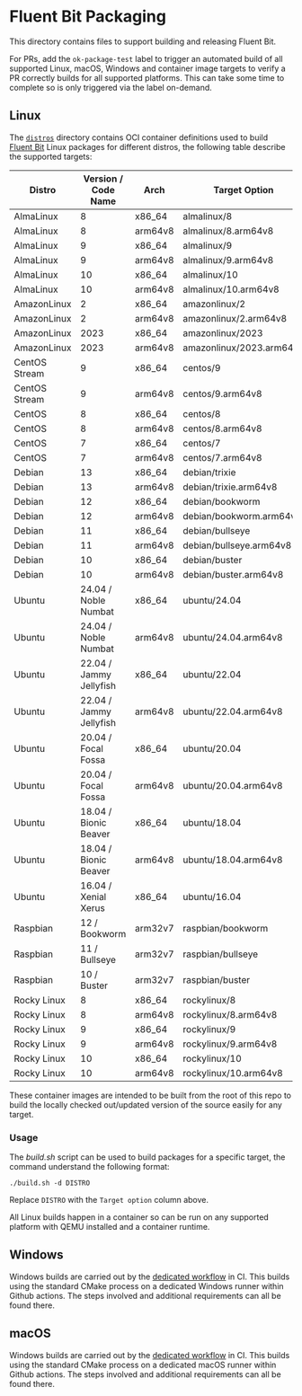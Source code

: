 # Fluent Bit Packaging

This directory contains files to support building and releasing Fluent Bit.

For PRs, add the `ok-package-test` label to trigger an automated build of all supported Linux, macOS, Windows and container image targets to verify a PR correctly builds for all supported platforms.
This can take some time to complete so is only triggered via the label on-demand.

## Linux

The [`distros`](./distros/) directory contains OCI container definitions used to build [Fluent Bit](http://fluentbit.io) Linux packages for different distros, the following table describe the supported targets:

| Distro        |   Version / Code Name     | Arch    | Target Option            |
|---------------|---------------------------|---------|--------------------------|
| AlmaLinux     |   8                       | x86_64  | almalinux/8              |
| AlmaLinux     |   8                       | arm64v8 | almalinux/8.arm64v8      |
| AlmaLinux     |   9                       | x86_64  | almalinux/9              |
| AlmaLinux     |   9                       | arm64v8 | almalinux/9.arm64v8      |
| AlmaLinux     |   10                      | x86_64  | almalinux/10             |
| AlmaLinux     |   10                      | arm64v8 | almalinux/10.arm64v8     |
| AmazonLinux   |   2                       | x86_64  | amazonlinux/2            |
| AmazonLinux   |   2                       | arm64v8 | amazonlinux/2.arm64v8    |
| AmazonLinux   |   2023                    | x86_64  | amazonlinux/2023         |
| AmazonLinux   |   2023                    | arm64v8 | amazonlinux/2023.arm64v8 |
| CentOS Stream |   9                       | x86_64  | centos/9                 |
| CentOS Stream |   9                       | arm64v8 | centos/9.arm64v8         |
| CentOS        |   8                       | x86_64  | centos/8                 |
| CentOS        |   8                       | arm64v8 | centos/8.arm64v8         |
| CentOS        |   7                       | x86_64  | centos/7                 |
| CentOS        |   7                       | arm64v8 | centos/7.arm64v8         |
| Debian        |   13                      | x86_64  | debian/trixie            |
| Debian        |   13                      | arm64v8 | debian/trixie.arm64v8    |
| Debian        |   12                      | x86_64  | debian/bookworm          |
| Debian        |   12                      | arm64v8 | debian/bookworm.arm64v8  |
| Debian        |   11                      | x86_64  | debian/bullseye          |
| Debian        |   11                      | arm64v8 | debian/bullseye.arm64v8  |
| Debian        |   10                      | x86_64  | debian/buster            |
| Debian        |   10                      | arm64v8 | debian/buster.arm64v8    |
| Ubuntu        |   24.04 / Noble Numbat    | x86_64  | ubuntu/24.04             |
| Ubuntu        |   24.04 / Noble Numbat    | arm64v8 | ubuntu/24.04.arm64v8     |
| Ubuntu        |   22.04 / Jammy Jellyfish | x86_64  | ubuntu/22.04             |
| Ubuntu        |   22.04 / Jammy Jellyfish | arm64v8 | ubuntu/22.04.arm64v8     |
| Ubuntu        |   20.04 / Focal Fossa     | x86_64  | ubuntu/20.04             |
| Ubuntu        |   20.04 / Focal Fossa     | arm64v8 | ubuntu/20.04.arm64v8     |
| Ubuntu        |   18.04 / Bionic Beaver   | x86_64  | ubuntu/18.04             |
| Ubuntu        |   18.04 / Bionic Beaver   | arm64v8 | ubuntu/18.04.arm64v8     |
| Ubuntu        |   16.04 / Xenial Xerus    | x86_64  | ubuntu/16.04             |
| Raspbian      |   12 / Bookworm           | arm32v7 | raspbian/bookworm        |
| Raspbian      |   11 / Bullseye           | arm32v7 | raspbian/bullseye        |
| Raspbian      |   10 / Buster             | arm32v7 | raspbian/buster          |
| Rocky Linux   |   8                       | x86_64  | rockylinux/8             |
| Rocky Linux   |   8                       | arm64v8 | rockylinux/8.arm64v8     |
| Rocky Linux   |   9                       | x86_64  | rockylinux/9             |
| Rocky Linux   |   9                       | arm64v8 | rockylinux/9.arm64v8     |
| Rocky Linux   |   10                      | x86_64  | rockylinux/10            |
| Rocky Linux   |   10                      | arm64v8 | rockylinux/10.arm64v8    |

These container images are intended to be built from the root of this repo to build the locally checked out/updated version of the source easily for any target.

### Usage

The _build.sh_ script can be used to build packages for a specific target, the command understand the following format:

```shell
./build.sh -d DISTRO
```

Replace `DISTRO` with the `Target option` column above.

All Linux builds happen in a container so can be run on any supported platform with QEMU installed and a container runtime.

## Windows

Windows builds are carried out by the [dedicated workflow](../.github/workflows/call-build-windows.yaml) in CI.
This builds using the standard CMake process on a dedicated Windows runner within Github actions.
The steps involved and additional requirements can all be found there.

## macOS

Windows builds are carried out by the [dedicated workflow](../.github/workflows/call-build-macos.yaml) in CI.
This builds using the standard CMake process on a dedicated macOS runner within Github actions.
The steps involved and additional requirements can all be found there.
